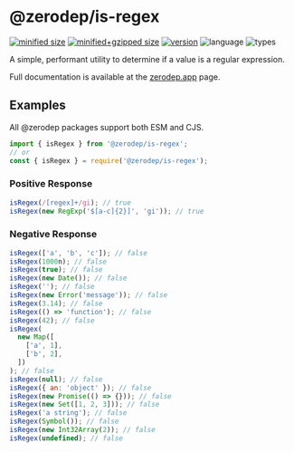# @zerodep/is-regex

[![minified size](https://img.shields.io/bundlephobia/min/@zerodep/is-regex?style=flat-square&color=blue)](https://bundlephobia.com/package/@zerodep/is-regex)
[![minified+gzipped size](https://img.shields.io/bundlephobia/minzip/@zerodep/is-regex?style=flat-square&color=blue)](https://bundlephobia.com/package/@zerodep/is-regex)
[![version](https://img.shields.io/npm/v/@zerodep/is-regex?style=flat-square&color=blue)](https://www.npmjs.com/package/@zerodep/is-regex)
![language](https://img.shields.io/badge/typescript-100%25-blue?style=flat-square)
![types](https://img.shields.io/badge/types-included-blue?style=flat-square)

A simple, performant utility to determine if a value is a regular expression.

Full documentation is available at the [zerodep.app](http://zerodep.app/is/regex) page.

## Examples

All @zerodep packages support both ESM and CJS.

```javascript
import { isRegex } from '@zerodep/is-regex';
// or
const { isRegex } = require('@zerodep/is-regex');
```

### Positive Response

```javascript
isRegex(/[regex]+/gi); // true
isRegex(new RegExp('$[a-c]{2}]', 'gi')); // true
```

### Negative Response

```javascript
isRegex(['a', 'b', 'c']); // false
isRegex(1000n); // false
isRegex(true); // false
isRegex(new Date()); // false
isRegex(''); // false
isRegex(new Error('message')); // false
isRegex(3.14); // false
isRegex(() => 'function'); // false
isRegex(42); // false
isRegex(
  new Map([
    ['a', 1],
    ['b', 2],
  ])
); // false
isRegex(null); // false
isRegex({ an: 'object' }); // false
isRegex(new Promise(() => {})); // false
isRegex(new Set([1, 2, 3])); // false
isRegex('a string'); // false
isRegex(Symbol()); // false
isRegex(new Int32Array(2)); // false
isRegex(undefined); // false
```
